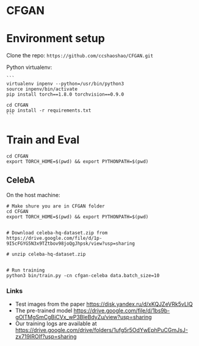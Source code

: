 # CFGAN


# Environment setup

Clone the repo:
`https://github.com/ccshaoshao/CFGAN.git`


Python virtualenv:

    ```
    virtualenv inpenv --python=/usr/bin/python3
    source inpenv/bin/activate
    pip install torch==1.8.0 torchvision==0.9.0
    
    cd CFGAN
    pip install -r requirements.txt 
    ```



# Train and Eval


```
cd CFGAN
export TORCH_HOME=$(pwd) && export PYTHONPATH=$(pwd)
```

    
## CelebA
On the host machine:

    # Make shure you are in CFGAN folder
    cd CFGAN
    export TORCH_HOME=$(pwd) && export PYTHONPATH=$(pwd)

  
    # Download celeba-hq-dataset.zip from https://drive.google.com/file/d/1p-9I5cFGYG5N3x9TZtbov98joQgJhpsk/view?usp=sharing
    
    # unzip celeba-hq-dataset.zip

    
    # Run training
    python3 bin/train.py -cn cfgan-celeba data.batch_size=10
### Links
- Test images from the paper https://disk.yandex.ru/d/xKQJZeVRk5vLlQ
- The pre-trained model https://drive.google.com/file/d/1bs9b-gOlTMgSmCgBiCVx_wP3BleBdyZu/view?usp=sharing
- Our training logs are available at https://drive.google.com/drive/folders/1ufg5r5OdYwEphPuCGmJsJ-zx719IROIf?usp=sharing
